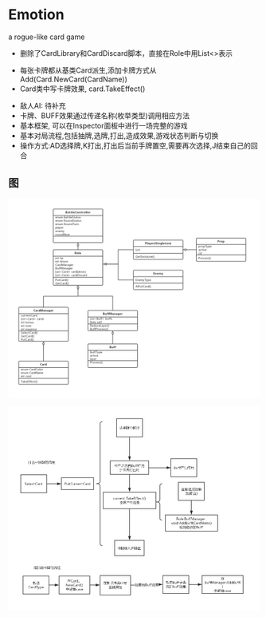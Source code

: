 # Emotion

a rogue-like card game

- 删除了CardLibrary和CardDiscard脚本，直接在Role中用List<>表示
* 每张卡牌都从基类Card派生,添加卡牌方式从 Add(Card.NewCard(CardName))
* Card类中写卡牌效果, card.TakeEffect()
- 敌人AI: 待补充
- 卡牌、BUFF效果通过传递名称(枚举类型)调用相应方法
- 基本框架, 可以在Inspector面板中进行一场完整的游戏
- 基本对局流程,包括抽牌,选牌,打出,造成效果,游戏状态判断与切换
- 操作方式:AD选择牌,K打出,打出后当前手牌置空,需要再次选择,J结束自己的回合

## 图

  ![](https://github.com/Nagisa3113/Emotion/blob/Liu/Emotion.jpg)

  ![](https://github.com/Nagisa3113/Emotion/blob/Liu/Card.jpg) 
